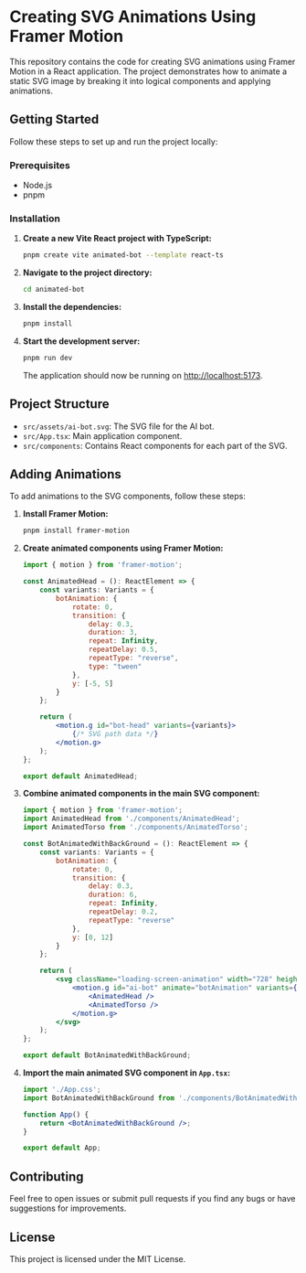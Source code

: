 # Creating SVG Animations Using Framer Motion

This repository contains the code for creating SVG animations using Framer Motion in a React application. The project demonstrates how to animate a static SVG image by breaking it into logical components and applying animations.

## Getting Started

Follow these steps to set up and run the project locally:

### Prerequisites

- Node.js
- pnpm

### Installation

1. **Create a new Vite React project with TypeScript:**

    ```sh
    pnpm create vite animated-bot --template react-ts
    ```

2. **Navigate to the project directory:**

    ```sh
    cd animated-bot
    ```

3. **Install the dependencies:**

    ```sh
    pnpm install
    ```

4. **Start the development server:**

    ```sh
    pnpm run dev
    ```

    The application should now be running on [http://localhost:5173](http://localhost:5173).

## Project Structure

- `src/assets/ai-bot.svg`: The SVG file for the AI bot.
- `src/App.tsx`: Main application component.
- `src/components`: Contains React components for each part of the SVG.

## Adding Animations

To add animations to the SVG components, follow these steps:

1. **Install Framer Motion:**

    ```sh
    pnpm install framer-motion
    ```

2. **Create animated components using Framer Motion:**

    ```jsx
    import { motion } from 'framer-motion';

    const AnimatedHead = (): ReactElement => {
        const variants: Variants = {
            botAnimation: {
                rotate: 0,
                transition: {
                    delay: 0.3,
                    duration: 3,
                    repeat: Infinity,
                    repeatDelay: 0.5,
                    repeatType: "reverse",
                    type: "tween"
                },
                y: [-5, 5]
            }
        };

        return (
            <motion.g id="bot-head" variants={variants}>
                {/* SVG path data */}
            </motion.g>
        );
    };

    export default AnimatedHead;
    ```

3. **Combine animated components in the main SVG component:**

    ```jsx
    import { motion } from 'framer-motion';
    import AnimatedHead from './components/AnimatedHead';
    import AnimatedTorso from './components/AnimatedTorso';
    
    const BotAnimatedWithBackGround = (): ReactElement => {
        const variants: Variants = {
            botAnimation: {
                rotate: 0,
                transition: {
                    delay: 0.3,
                    duration: 6,
                    repeat: Infinity,
                    repeatDelay: 0.2,
                    repeatType: "reverse"
                },
                y: [0, 12]
            }
        };

        return (
            <svg className="loading-screen-animation" width="728" height="500" viewBox="0 0 728 500" fill="none" xmlns="http://www.w3.org/2000/svg">
                <motion.g id="ai-bot" animate="botAnimation" variants={variants}>
                    <AnimatedHead />
                    <AnimatedTorso />
                </motion.g>
            </svg>
        );
    };

    export default BotAnimatedWithBackGround;
    ```

4. **Import the main animated SVG component in `App.tsx`:**

    ```jsx
    import './App.css';
    import BotAnimatedWithBackGround from './components/BotAnimatedWithBackGround';

    function App() {
        return <BotAnimatedWithBackGround />;
    }

    export default App;
    ```

## Contributing

Feel free to open issues or submit pull requests if you find any bugs or have suggestions for improvements.

## License

This project is licensed under the MIT License.
